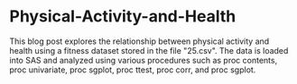 # Physical-Activity-and-Health
This blog post explores the relationship between physical activity and health using a fitness dataset stored in the file "25.csv". The data is loaded into SAS and analyzed using various procedures such as proc contents, proc univariate, proc sgplot, proc ttest, proc corr, and proc sgplot. 
